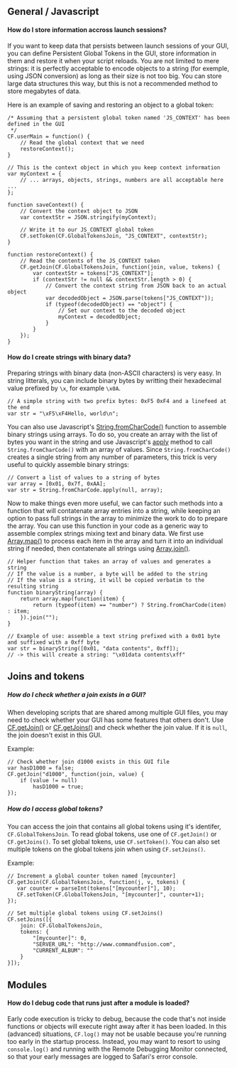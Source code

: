 ## General / Javascript

#### How do I store information accross launch sessions?

If you want to keep data that persists between launch sessions of your GUI, you can define Persistent Global Tokens in the GUI, store information in them and restore it when your script reloads. You are not limited to mere strings: it is perfectly acceptable to encode objects to a string (for exemple, using JSON conversion) as long as their size is not too big. You can store large data structures this way, but this is not a recommended method to store megabytes of data.

Here is an example of saving and restoring an object to a global token:

    /* Assuming that a persistent global token named 'JS_CONTEXT' has been defined in the GUI
     */
    CF.userMain = function() {
        // Read the global context that we need
        restoreContext();
    }
    
    // This is the context object in which you keep context information
    var myContext = {
        // ... arrays, objects, strings, numbers are all acceptable here ...
    };
    
    function saveContext() {
        // Convert the context object to JSON
        var contextStr = JSON.stringify(myContext);
        
        // Write it to our JS_CONTEXT global token
        CF.setToken(CF.GlobalTokensJoin, "JS_CONTEXT", contextStr);
    }
    
    function restoreContext() {
        // Read the contents of the JS_CONTEXT token
        CF.getJoin(CF.GlobalTokensJoin, function(join, value, tokens) {
            var contextStr = tokens["JS_CONTEXT"];
            if (contextStr != null && contextStr.length > 0) {
                // Convert the context string from JSON back to an actual object
                var decodedObject = JSON.parse(tokens["JS_CONTEXT"]);
                if (typeof(decodedObject) == "object") {
                    // Set our context to the decoded object
                    myContext = decodedObject;
                }
            }
        });
    }

#### How do I create strings with binary data?

Preparing strings with binary data (non-ASCII characters) is very easy. In string litterals, you can include binary bytes by writting their hexadecimal value prefixed by `\x`, for example `\x0A`.

    // A simple string with two prefix bytes: 0xF5 0xF4 and a linefeed at the end
    var str = "\xF5\xF4Hello, world\n";


You can also use Javascript's [String.fromCharCode()](https://developer.mozilla.org/en/JavaScript/Reference/Global_Objects/String/fromCharCode) function to assemble binary strings using arrays. To do so, you create an array with the list of bytes you want in the string and use Javascript's [apply](https://developer.mozilla.org/en/JavaScript/Reference/Global_Objects/function/apply) method to call `String.fromCharCode()` with an array of values. Since `String.fromCharCode()` creates a single string from any number of parameters, this trick is very useful to quickly assemble binary strings:

    // Convert a list of values to a string of bytes
    var array = [0x01, 0x7f, 0xAA];
    var str = String.fromCharCode.apply(null, array);

    
Now to make things even more useful, we can factor such methods into a function that will contatenate array entries into a string, while keeping an option to pass full strings in the array to minimize the work to do to prepare the array. You can use this function in your code as a generic way to assemble complex strings mixing text and binary data. We first use [Array.map()](https://developer.mozilla.org/en/JavaScript/Reference/Global_Objects/Array/map) to process each item in the array and turn it into an individual string if needed, then contatenate all strings using [Array.join()](https://developer.mozilla.org/en/JavaScript/Reference/Global_Objects/Array/join).

    // Helper function that takes an array of values and generates a string
    // If the value is a number, a byte will be added to the string
    // If the value is a string, it will be copied verbatim to the resulting string
    function binaryString(array) {
        return array.map(function(item) {
            return (typeof(item) == "number") ? String.fromCharCode(item) : item;
        }).join("");
    }
    
    // Example of use: assemble a text string prefixed with a 0x01 byte and suffixed with a 0xff byte
    var str = binaryString([0x01, "data contents", 0xff]);
    // -> this will create a string: "\x01data contents\xff"


## Joins and tokens

##### How do I check whether a join exists in a GUI?

When developing scripts that are shared among multiple GUI files, you may need to check whether your GUI has some features that others don't. Use [CF.getJoin()](gui.md#cF.getJoin) or [CF.getJoins()](gui.md#cF.getJoins) and check whether the join value. If it is `null`, the join doesn't exist in this GUI.

Example:

    // Check whether join d1000 exists in this GUI file
    var hasD1000 = false;
    CF.getJoin("d1000", function(join, value) {
        if (value != null)
            hasD1000 = true;
    });


##### How do I access global tokens?

You can access the join that contains all global tokens using it's identifer, `CF.GlobalTokensJoin`. To read global tokens, use one of `CF.getJoin()` or `CF.getJoins()`. To set global tokens, use `CF.setToken()`. You can also set multiple tokens on the global tokens join when using `CF.setJoins()`.

Example:

    // Increment a global counter token named [mycounter]
    CF.getJoin(CF.GlobalTokensJoin, function(j, v, tokens) {
       var counter = parseInt(tokens["[mycounter]"], 10);
       CF.setToken(CF.GlobalTokensJoin, "[mycounter]", counter+1);
    });
    
    // Set multiple global tokens using CF.setJoins()
    CF.setJoins([{
        join: CF.GlobalTokensJoin,
        tokens: {
            "[mycounter]": 0,
            "SERVER_URL": "http://www.commandfusion.com",
            "CURRENT_ALBUM": ""
        }
    }]);


## Modules

#### How do I debug code that runs just after a module is loaded?

Early code execution is tricky to debug, because the code that's not inside functions or objects will execute right away after it has been loaded. In this (advanced) situations, `CF.log()` may not be usable because you're running too early in the startup process. Instead, you may want to resort to using `console.log()` and running with the Remote Debugging Monitor connected, so that your early messages are logged to Safari's error console.
